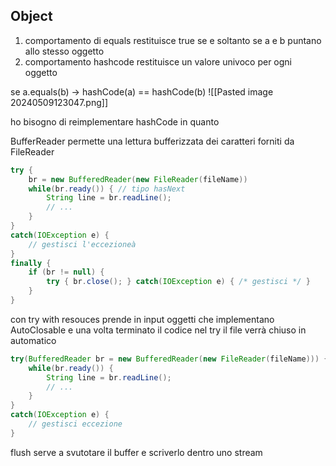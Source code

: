 ## Object
1. comportamento di equals
	restituisce true se e soltanto se a e b puntano allo stesso oggetto
2. comportamento hashcode
	restituisce un valore univoco per ogni oggetto

se a.equals(b) → hashCode(a) == hashCode(b)
![[Pasted image 20240509123047.png]]

ho bisogno di reimplementare hashCode in quanto

BufferReader permette una lettura bufferizzata dei caratteri forniti da FileReader
```java
try {
	br = new BufferedReader(new FileReader(fileName))
	while(br.ready()) { // tipo hasNext
		String line = br.readLine();
		// ...
	}
}
catch(IOException e) {
	// gestisci l'eccezioneà
}
finally {
	if (br != null) {
		try { br.close(); } catch(IOException e) { /* gestisci */ }
	}
}
```

con try with resouces prende in input oggetti che implementano AutoClosable e una volta terminato il codice nel try il file verrà chiuso in automatico
```java
try(BufferedReader br = new BufferedReader(new FileReader(fileName))) {
	while(br.ready()) {
		String line = br.readLine();
		// ...
	}
}
catch(IOException e) {
	// gestisci eccezione
}
```

flush serve a svutotare il buffer e scriverlo dentro uno stream